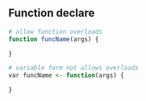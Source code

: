 ## Function declare

```R
# allow function overloads
function funcName(args) {

}

# variable form not allows overloads
var funcName <- function(args) {

}
```
